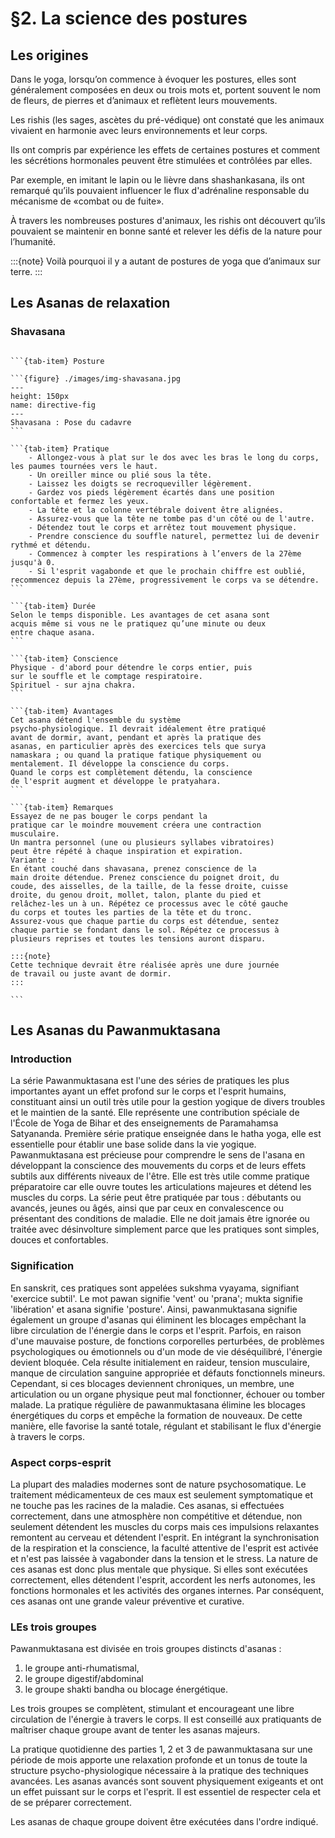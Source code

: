 # §2. La science des postures

## Les origines

Dans le yoga, lorsqu’on commence à évoquer les postures, elles sont généralement composées en deux ou trois mots et,
portent souvent le nom de fleurs, de pierres et d’animaux et reflètent leurs mouvements.

Les rishis (les sages, ascètes du pré-védique) ont constaté que les animaux vivaient en harmonie avec leurs environnements et
leur corps.

Ils ont compris par expérience les effets de certaines postures et comment les sécrétions hormonales peuvent être stimulées et
contrôlées par elles.

Par exemple, en imitant le lapin ou le lièvre dans shashankasana, ils ont remarqué qu’ils pouvaient influencer le flux
d'adrénaline responsable du mécanisme de «combat ou de fuite».

À travers les nombreuses postures d'animaux, les rishis ont découvert qu’ils pouvaient se maintenir en bonne santé et relever
les défis de la nature pour l’humanité.


:::{note}
Voilà pourquoi il y a autant de postures de yoga que d’animaux sur terre.
:::

## Les Asanas de relaxation

### Shavasana

````{tab-set}

```{tab-item} Posture

```{figure} ./images/img-shavasana.jpg
---
height: 150px
name: directive-fig
---
Shavasana : Pose du cadavre
```

```{tab-item} Pratique
    - Allongez-vous à plat sur le dos avec les bras le long du corps, les paumes tournées vers le haut. 
    - Un oreiller mince ou plié sous la tête.
    - Laissez les doigts se recroqueviller légèrement.
    - Gardez vos pieds légèrement écartés dans une position confortable et fermez les yeux.
    - La tête et la colonne vertébrale doivent être alignées.
    - Assurez-vous que la tête ne tombe pas d'un côté ou de l'autre.
    - Détendez tout le corps et arrêtez tout mouvement physique.
    - Prendre conscience du souffle naturel, permettez lui de devenir rythmé et détendu.
    - Commencez à compter les respirations à l’envers de la 27ème jusqu'à 0. 
    - Si l'esprit vagabonde et que le prochain chiffre est oublié, recommencez depuis la 27ème, progressivement le corps va se détendre.
```

```{tab-item} Durée
Selon le temps disponible. Les avantages de cet asana sont
acquis même si vous ne le pratiquez qu’une minute ou deux
entre chaque asana.
```

```{tab-item} Conscience
Physique - d'abord pour détendre le corps entier, puis
sur le souffle et le comptage respiratoire.
Spirituel - sur ajna chakra.
```

```{tab-item} Avantages
Cet asana détend l'ensemble du système
psycho-physiologique. Il devrait idéalement être pratiqué
avant de dormir, avant, pendant et après la pratique des
asanas, en particulier après des exercices tels que surya
namaskara ; ou quand la pratique fatique physiquement ou
mentalement. Il développe la conscience du corps.
Quand le corps est complètement détendu, la conscience
de l'esprit augment et développe le pratyahara.
```

```{tab-item} Remarques
Essayez de ne pas bouger le corps pendant la
pratique car le moindre mouvement créera une contraction
musculaire.
Un mantra personnel (une ou plusieurs syllabes vibratoires)
peut être répété à chaque inspiration et expiration.
Variante :
En étant couché dans shavasana, prenez conscience de la
main droite détendue. Prenez conscience du poignet droit, du
coude, des aisselles, de la taille, de la fesse droite, cuisse
droite, du genou droit, mollet, talon, plante du pied et
relâchez-les un à un. Répétez ce processus avec le côté gauche
du corps et toutes les parties de la tête et du tronc.
Assurez-vous que chaque partie du corps est détendue, sentez
chaque partie se fondant dans le sol. Répétez ce processus à
plusieurs reprises et toutes les tensions auront disparu.

:::{note}
Cette technique devrait être réalisée après une dure journée
de travail ou juste avant de dormir.
:::

```

````


## Les Asanas du Pawanmuktasana

### Introduction

La série Pawanmuktasana est l\'une des séries de pratiques les plus
importantes ayant un effet profond sur le corps et l\'esprit humains,
constituant ainsi un outil très utile pour la gestion yogique de divers
troubles et le maintien de la santé. Elle représente une contribution
spéciale de l\'École de Yoga de Bihar et des enseignements de
Paramahamsa Satyananda. Première série pratique enseignée dans le hatha
yoga, elle est essentielle pour établir une base solide dans la vie
yogique. Pawanmuktasana est précieuse pour comprendre le sens de
l\'asana en développant la conscience des mouvements du corps et de
leurs effets subtils aux différents niveaux de l\'être. Elle est très
utile comme pratique préparatoire car elle ouvre toutes les
articulations majeures et détend les muscles du corps. La série peut
être pratiquée par tous : débutants ou avancés, jeunes ou âgés, ainsi
que par ceux en convalescence ou présentant des conditions de maladie.
Elle ne doit jamais être ignorée ou traitée avec désinvolture simplement
parce que les pratiques sont simples, douces et confortables.

### Signification

En sanskrit, ces pratiques sont appelées sukshma vyayama, signifiant
\'exercice subtil\'. Le mot pawan signifie \'vent\' ou \'prana\'; mukta
signifie \'libération\' et asana signifie \'posture\'. Ainsi,
pawanmuktasana signifie également un groupe d\'asanas qui éliminent les
blocages empêchant la libre circulation de l\'énergie dans le corps et
l\'esprit. Parfois, en raison d\'une mauvaise posture, de fonctions
corporelles perturbées, de problèmes psychologiques ou émotionnels ou
d\'un mode de vie déséquilibré, l\'énergie devient bloquée. Cela résulte
initialement en raideur, tension musculaire, manque de circulation
sanguine appropriée et défauts fonctionnels mineurs. Cependant, si ces
blocages deviennent chroniques, un membre, une articulation ou un organe
physique peut mal fonctionner, échouer ou tomber malade. La pratique
régulière de pawanmuktasana élimine les blocages énergétiques du corps
et empêche la formation de nouveaux. De cette manière, elle favorise la
santé totale, régulant et stabilisant le flux d\'énergie à travers le
corps.

### Aspect corps-esprit

La plupart des maladies modernes sont de nature psychosomatique. Le
traitement médicamenteux de ces maux est seulement symptomatique et ne
touche pas les racines de la maladie. Ces asanas, si effectuées
correctement, dans une atmosphère non compétitive et détendue, non
seulement détendent les muscles du corps mais ces impulsions relaxantes
remontent au cerveau et détendent l\'esprit. En intégrant la
synchronisation de la respiration et la conscience, la faculté attentive
de l\'esprit est activée et n\'est pas laissée à vagabonder dans la
tension et le stress. La nature de ces asanas est donc plus mentale que
physique. Si elles sont exécutées correctement, elles détendent
l\'esprit, accordent les nerfs autonomes, les fonctions hormonales et
les activités des organes internes. Par conséquent, ces asanas ont une
grande valeur préventive et curative.

### LEs trois groupes

Pawanmuktasana est divisée en trois groupes distincts d\'asanas : 

1. le groupe anti-rhumatismal, 
2. le groupe digestif/abdominal 
3. le groupe shakti bandha ou blocage énergétique. 

Les trois groupes se complètent,
stimulant et encourageant une libre circulation de l\'énergie à travers
le corps. Il est conseillé aux pratiquants de maîtriser chaque groupe
avant de tenter les asanas majeurs.

La pratique quotidienne des parties 1, 2 et 3 de pawanmuktasana sur une
période de mois apporte une relaxation profonde et un tonus de toute la
structure psycho-physiologique nécessaire à la pratique des techniques
avancées. Les asanas avancés sont souvent physiquement exigeants et ont
un effet puissant sur le corps et l\'esprit. Il est essentiel de
respecter cela et de se préparer correctement.

Les asanas de chaque groupe doivent être exécutées dans l\'ordre
indiqué.
